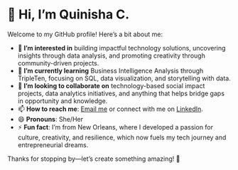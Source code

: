 # 👋 Hi, I’m Quinisha C.

Welcome to my GitHub profile! Here’s a bit about me:

- 👀 **I’m interested in** building impactful technology solutions, uncovering insights through data analysis, and promoting creativity through community-driven projects.  
- 🌱 **I’m currently learning** Business Intelligence Analysis through TripleTen, focusing on SQL, data visualization, and storytelling with data.  
- 💞️ **I’m looking to collaborate on** technology-based social impact projects, data analytics initiatives, and anything that helps bridge gaps in opportunity and knowledge.  
- 📫 **How to reach me**: [Email me](mailto:quinishacockheran@gmail.com) or connect with me on [LinkedIn](https://www.linkedin.com/in/quinisha-cockheran).  
- 😄 **Pronouns**: She/Her  
- ⚡ **Fun fact**: I’m from New Orleans, where I developed a passion for culture, creativity, and resilience, which now fuels my tech journey and entrepreneurial dreams.  

Thanks for stopping by—let’s create something amazing! 🚀  


<!---
quinishacockheran/quinishacockheran is a ✨ special ✨ repository because its `README.md` (this file) appears on your GitHub profile.
You can click the Preview link to take a look at your changes.
--->
